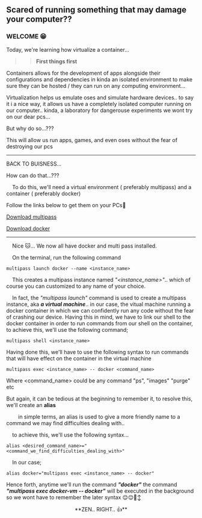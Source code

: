 ## Scared of running something that may damage your computer??

###  WELCOME 😁 
Today, we're learning how virtualize a container... 
>>   **First things first**
  
  Containers allows for the development of apps  alongside their configurations and dependencies in kinda an isolated environment to make sure they can be hosted / they can run on any computing environment...

  Virtualization helps us emulate oses and simulate hardware devices.. to say it i a nice way, it allows us have a completely isolated computer running on our computer.. kinda, a laboratory for dangerouse experiments we wont try on our dear pcs...
    
But why do so...???

  This will allow us run apps, games, and even oses without the fear of destroying our pcs
  ***
  
   BACK TO BUISNESS...
   
How can do that...???
    
 &nbsp; &nbsp; To do this, we'll need a virtual environment ( preferably multipass) and a container  ( preferably docker)

 Follow the links below to get them on your PCs🙂
 
 [Download multipass](https://multipass.run/docs/install-multipass)
 
 [Download docker](https://docs.docker.com/desktop/install/mac-install/)

***
 &nbsp; &nbsp; Nice 🐱... We now all have docker and multi pass installed.

 &nbsp; &nbsp; On the terminal, run the following command
 
 ```shell
 multipass launch docker --name <instance_name>
```
&nbsp; &nbsp; This creates a multipass instance named *"<instance_name>"*.. which of course you can customized to any name of your choice.

&nbsp; &nbsp; In fact, the *"multipass launch"* command is used to create a multipass instance, aka ***a virtual machine***.. in our case, the vitual machine running a docker container in which we can confidently run any code without the fear of crashing our device. Having this in mind, we have to link our shell to the docker container in order to run commands from our shell on the container, to achieve this, we'll use the following command;

```shell
multipass shell <instance_name>
```
Having done this, we'll have to use the following syntax to run commands that will have effect on the container in the virtual machine
```shell
multipass exec <instance_name> -- docker <command_name>
```
Where <command_name> could be any command "ps", "images" "purge" etc

But again, it can be tedious at the beginning to remember it, to resolve this, we'll create an **alias**

&nbsp; &nbsp; &nbsp; &nbsp; in simple terms, an alias is used to give a more friendly name to a command we may find difficulties dealing with..

&nbsp; &nbsp; to achieve this, we'll use the following syntax...
```shell
alias <desired_command_name>="<command_we_find_difficulties_dealing_with>"
```
&nbsp; &nbsp; In our case;

```shell
alias docker="multipass exec <instance_name> -- docker"
```

Hence forth, anytime we'll run the command ***"docker"*** the command ***"multipass exec docker-vm -- docker"*** will be executed in the background so we wont have to remember the later syntax 😌😌🙂‍↕️ 

<p style="text-align:center;">
**ZEN.. RIGHT.. 👍**
<p>
